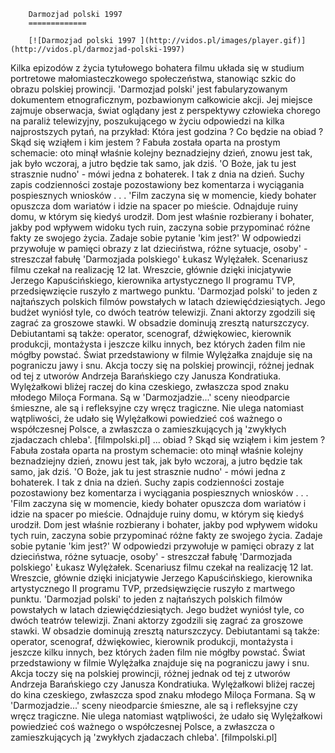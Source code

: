 
        Darmozjad polski 1997 
        =============
        
        [![Darmozjad polski 1997 ](http://vidos.pl/images/player.gif)](http://vidos.pl/darmozjad-polski-1997)
        
        
 Kilka epizodów z życia tytułowego bohatera filmu układa się w studium portretowe małomiasteczkowego społeczeństwa, stanowiąc szkic do obrazu polskiej prowincji. 'Darmozjad polski' jest fabularyzowanym dokumentem etnograficznym, pozbawionym całkowicie akcji. Jej miejsce zajmuje obserwacja, świat oglądany jest z perspektywy człowieka chorego na paraliż telewizyjny, poszukującego w życiu odpowiedzi na kilka najprostszych pytań, na przykład: Która jest godzina ? Co będzie na obiad ? Skąd się wziąłem i kim jestem ? Fabuła została oparta na prostym schemacie: oto minął właśnie kolejny beznadziejny dzień, znowu jest tak, jak było wczoraj, a jutro będzie tak samo, jak dziś. 'O Boże, jak tu jest strasznie nudno' - mówi jedna z bohaterek. I tak z dnia na dzień. Suchy zapis codzienności zostaje pozostawiony bez komentarza i wyciągania pospiesznych wniosków . . . 'Film zaczyna się w momencie, kiedy bohater opuszcza dom wariatów i idzie na spacer po mieście. Odnajduje ruiny domu, w którym się kiedyś urodził. Dom jest właśnie rozbierany i bohater, jakby pod wpływem widoku tych ruin, zaczyna sobie przypominać różne fakty ze swojego życia. Zadaje sobie pytanie 'kim jest?' W odpowiedzi przywołuje w pamięci obrazy z lat dzieciństwa, różne sytuacje, osoby' - streszczał fabułę 'Darmozjada polskiego' Łukasz Wylężałek. Scenariusz filmu czekał na realizację 12 lat. Wreszcie, głównie dzięki inicjatywie Jerzego Kapuścińskiego, kierownika artystycznego II programu TVP, przedsięwzięcie ruszyło z martwego punktu. 'Darmozjad polski' to jeden z najtańszych polskich filmów powstałych w latach dziewięćdziesiątych. Jego budżet wyniósł tyle, co dwóch teatrów telewizji. Znani aktorzy zgodzili się zagrać za groszowe stawki. W obsadzie dominują zresztą naturszczycy. Debiutantami są także: operator, scenograf, dźwiękowiec, kierownik produkcji, montażysta i jeszcze kilku innych, bez których żaden film nie mógłby powstać. Świat przedstawiony w filmie Wylężałka znajduje się na pograniczu jawy i snu. Akcja toczy się na polskiej prowincji, różnej jednak od tej z utworów Andrzeja Barańskiego czy Janusza Kondratiuka. Wylężałkowi bliżej raczej do kina czeskiego, zwłaszcza spod znaku młodego Miloça Formana. Są w 'Darmozjadzie...' sceny nieodparcie śmieszne, ale są i refleksyjne czy wręcz tragiczne. Nie ulega natomiast wątpliwości, że udało się Wylężałkowi powiedzieć coś ważnego o współczesnej Polsce, a zwłaszcza o zamieszkujących ją 'zwykłych zjadaczach chleba'. [filmpolski.pl]  ... obiad ? Skąd się wziąłem i kim jestem ? Fabuła została oparta na prostym schemacie: oto minął właśnie kolejny beznadziejny dzień, znowu jest tak, jak było wczoraj, a jutro będzie tak samo, jak dziś. 'O Boże, jak tu jest strasznie nudno' - mówi jedna z bohaterek. I tak z dnia na dzień. Suchy zapis codzienności zostaje pozostawiony bez komentarza i wyciągania pospiesznych wniosków . . . 'Film zaczyna się w momencie, kiedy bohater opuszcza dom wariatów i idzie na spacer po mieście. Odnajduje ruiny domu, w którym się kiedyś urodził. Dom jest właśnie rozbierany i bohater, jakby pod wpływem widoku tych ruin, zaczyna sobie przypominać różne fakty ze swojego życia. Zadaje sobie pytanie 'kim jest?' W odpowiedzi przywołuje w pamięci obrazy z lat dzieciństwa, różne sytuacje, osoby' - streszczał fabułę 'Darmozjada polskiego' Łukasz Wylężałek. Scenariusz filmu czekał na realizację 12 lat. Wreszcie, głównie dzięki inicjatywie Jerzego Kapuścińskiego, kierownika artystycznego II programu TVP, przedsięwzięcie ruszyło z martwego punktu. 'Darmozjad polski' to jeden z najtańszych polskich filmów powstałych w latach dziewięćdziesiątych. Jego budżet wyniósł tyle, co dwóch teatrów telewizji. Znani aktorzy zgodzili się zagrać za groszowe stawki. W obsadzie dominują zresztą naturszczycy. Debiutantami są także: operator, scenograf, dźwiękowiec, kierownik produkcji, montażysta i jeszcze kilku innych, bez których żaden film nie mógłby powstać. Świat przedstawiony w filmie Wylężałka znajduje się na pograniczu jawy i snu. Akcja toczy się na polskiej prowincji, różnej jednak od tej z utworów Andrzeja Barańskiego czy Janusza Kondratiuka. Wylężałkowi bliżej raczej do kina czeskiego, zwłaszcza spod znaku młodego Miloça Formana. Są w 'Darmozjadzie...' sceny nieodparcie śmieszne, ale są i refleksyjne czy wręcz tragiczne. Nie ulega natomiast wątpliwości, że udało się Wylężałkowi powiedzieć coś ważnego o współczesnej Polsce, a zwłaszcza o zamieszkujących ją 'zwykłych zjadaczach chleba'. [filmpolski.pl]
    